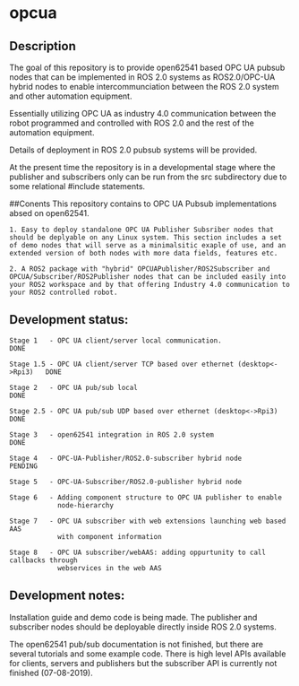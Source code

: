# opcua

## Description
The goal of this repository is to provide open62541 based OPC UA pubsub nodes that can be implemented in ROS 2.0 systems as ROS2.0/OPC-UA hybrid nodes to enable intercommunciation between the ROS 2.0 system and other automation equipment.

Essentially utilizing OPC UA as industry 4.0 communication between the robot programmed and controlled with ROS 2.0 and the rest of the automation equipment. 

Details of deployment in ROS 2.0 pubsub systems will be provided. 

At the present time the repository is in a developmental stage where the publisher and subscribers only can be run from the src subdirectory due to some relational #include statements.

##Conents
This repository contains to OPC UA Pubsub implementations absed on open62541.

    1. Easy to deploy standalone OPC UA Publisher Subsriber nodes that should be deplyable on any Linux system. This section includes a set of demo nodes that will serve as a minimalsitic exaple of use, and an extended version of both nodes with more data fields, features etc.

    2. A ROS2 package with "hybrid" OPCUAPublisher/ROS2Subscriber and  OPCUA/Subscriber/ROS2Publisher nodes that can be included easily into your ROS2 workspace and by that offering Industry 4.0 communication to your ROS2 controlled robot. 


## Development status:  

    Stage 1   - OPC UA client/server local communication.                       DONE  

    Stage 1.5 - OPC UA client/server TCP based over ethernet (desktop<->Rpi3)   DONE

    Stage 2   - OPC UA pub/sub local                                            DONE		

    Stage 2.5 - OPC UA pub/sub UDP based over ethernet (desktop<->Rpi3)         DONE

    Stage 3   - open62541 integration in ROS 2.0 system                         DONE

    Stage 4   - OPC-UA-Publisher/ROS2.0-subscriber hybrid node                  PENDING

    Stage 5   - OPC-UA-Subscriber/ROS2.0-publisher hybrid node

    Stage 6   - Adding component structure to OPC UA publisher to enable 
                node-hierarchy

    Stage 7   - OPC UA subscriber with web extensions launching web based AAS
                with component information 

    Stage 8   - OPC UA subscriber/webAAS: adding oppurtunity to call callbacks through
                webservices in the web AAS  

 


 

## Development notes: 

Installation guide and demo code is being made. The publisher and subscriber nodes should be deployable directly inside ROS 2.0 systems. 

The open62541 pub/sub documentation is not finished, but there are several tutorials and some example code. There is high level APIs available for clients, servers and publishers but the subscriber API is currently not finished (07-08-2019).
